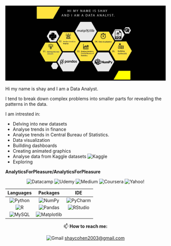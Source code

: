 ![read_me_file](https://github.com/AnalyticsForPleasure/AnalyticsForPleasure/blob/main/b2.jpg)



Hi my name is shay and I am a Data Analyst.

I tend to break down complex problems into smaller parts for revealing the patterns in the data.

I am intrested in:
- Delving into new datasets 
- Analyse trends in finance
- Analyse trends in Central Bureau of Statistics.
- Data visualization
- Buillding dashboards
- Creating animated graphics
- Analyse data from Kaggle datasets ![Kaggle](https://img.shields.io/badge/Kaggle-035a7d?style=for-the-badge&logo=kaggle&logoColor=white)
- Exploring 




**AnalyticsForPleasure/AnalyticsForPleasure**



<center>
  

![Datacamp](https://img.shields.io/badge/Datacamp-05192D?style=for-the-badge&logo=datacamp&logoColor=03E860)
![Udemy](https://img.shields.io/badge/Udemy-A435F0?style=for-the-badge&logo=Udemy&logoColor=white)
![Medium](https://img.shields.io/badge/Medium-12100E?style=for-the-badge&logo=medium&logoColor=white) 
![Coursera](https://img.shields.io/badge/Coursera-%230056D2.svg?style=for-the-badge&logo=Coursera&logoColor=white) 
![Yahoo!](https://img.shields.io/badge/Yahoo!-6001D2?style=for-the-badge&logo=Yahoo!&logoColor=white)


<div align="center">

Languages | Packages | IDE
:-:  | :-:  | :-: 
![Python](https://img.shields.io/badge/python-3670A0?style=for-the-badge&logo=python&logoColor=ffdd54) |  ![NumPy](https://img.shields.io/badge/numpy-%23013243.svg?style=for-the-badge&logo=numpy&logoColor=white) | ![PyCharm](https://img.shields.io/badge/pycharm-143?style=for-the-badge&logo=pycharm&logoColor=black&color=black&labelColor=green)
![R](https://img.shields.io/badge/r-%23276DC3.svg?style=for-the-badge&logo=r&logoColor=white) | ![Pandas](https://img.shields.io/badge/pandas-%23150458.svg?style=for-the-badge&logo=pandas&logoColor=white) | ![RStudio](https://img.shields.io/badge/RStudio-4285F4?style=for-the-badge&logo=rstudio&logoColor=white)
![MySQL](https://img.shields.io/badge/mysql-%2300f.svg?style=for-the-badge&logo=mysql&logoColor=white) | ![Matplotlib](https://img.shields.io/badge/Matplotlib-%23ffffff.svg?style=for-the-badge&logo=Matplotlib&logoColor=black) | 
</div>


📫 **How to reach me:**

![Gmail](https://img.shields.io/badge/Gmail-D14836?style=for-the-badge&logo=gmail&logoColor=white) shaycohen2003@gmail.com


